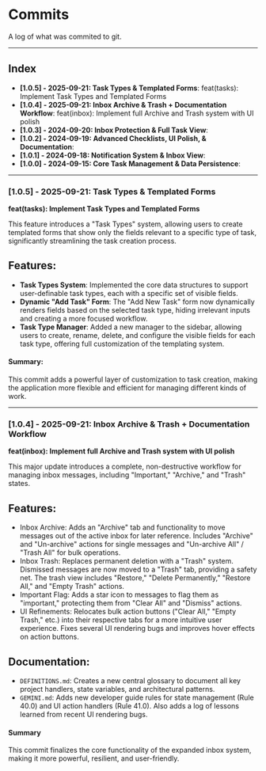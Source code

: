 # Commits

A log of what was commited to git.

---

## Index
- **[1.0.5] - 2025-09-21: Task Types & Templated Forms**: feat(tasks): Implement Task Types and Templated Forms
- **[1.0.4] - 2025-09-21: Inbox Archive & Trash + Documentation Workflow**: feat(inbox): Implement full Archive and Trash system with UI polish 
- **[1.0.3] - 2024-09-20: Inbox Protection & Full Task View**:
- **[1.0.2] - 2024-09-19: Advanced Checklists, UI Polish, & Documentation**:
- **[1.0.1] - 2024-09-18: Notification System & Inbox View**:
- **[1.0.0] - 2024-09-15: Core Task Management & Data Persistence**:

---

### **[1.0.5] - 2025-09-21: Task Types & Templated Forms**
**feat(tasks): Implement Task Types and Templated Forms**

This feature introduces a "Task Types" system, allowing users to create templated forms that show only the fields relevant to a specific type of task, significantly streamlining the task creation process.

## Features:
-   **Task Types System**: Implemented the core data structures to support user-definable task types, each with a specific set of visible fields.
-   **Dynamic "Add Task" Form**: The "Add New Task" form now dynamically renders fields based on the selected task type, hiding irrelevant inputs and creating a more focused workflow.
-   **Task Type Manager**: Added a new manager to the sidebar, allowing users to create, rename, delete, and configure the visible fields for each task type, offering full customization of the templating system.

#### Summary:
This commit adds a powerful layer of customization to task creation, making the application more flexible and efficient for managing different kinds of work.

---

### **[1.0.4] - 2025-09-21: Inbox Archive & Trash + Documentation Workflow**
**feat(inbox): Implement full Archive and Trash system with UI polish**

This major update introduces a complete, non-destructive workflow for managing inbox messages, including "Important," "Archive," and "Trash" states.

## Features:

- Inbox Archive: Adds an "Archive" tab and functionality to move messages out of the active inbox for later reference. Includes "Archive" and "Un-archive" actions for single messages and "Un-archive All" / "Trash All" for bulk operations.
- Inbox Trash: Replaces permanent deletion with a "Trash" system. Dismissed messages are now moved to a "Trash" tab, providing a safety net. The trash view includes "Restore," "Delete Permanently," "Restore All," and "Empty Trash" actions.
- Important Flag: Adds a star icon to messages to flag them as "important," protecting them from "Clear All" and "Dismiss" actions.
- UI Refinements: Relocates bulk action buttons ("Clear All," "Empty Trash," etc.) into their respective tabs for a more intuitive user experience. Fixes several UI rendering bugs and improves hover effects on action buttons.

## Documentation:

- `DEFINITIONS.md`: Creates a new central glossary to document all key project handlers, state variables, and architectural patterns.
- `GEMINI.md`: Adds new developer guide rules for state management (Rule 40.0) and UI action handlers (Rule 41.0). Also adds a log of lessons learned from recent UI rendering bugs.

#### Summary

This commit finalizes the core functionality of the expanded inbox system, making it more powerful, resilient, and user-friendly.

